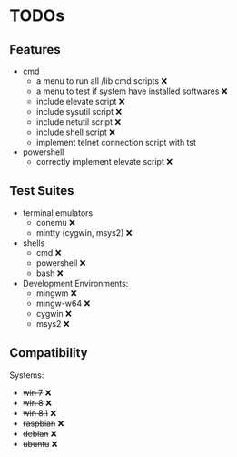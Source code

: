 # TODOs

## Features
* cmd
  * a menu to run all /lib cmd scripts :x:
  * a menu to test if system have installed softwares :x:
  * include elevate script :x:
  * include sysutil script :x:
  * include netutil script :x:
  * include shell script :x:
  * implement telnet connection script with tst
* powershell
  * correctly implement elevate script :x:

## Test Suites
* terminal emulators
    * conemu :x:
	* mintty (cygwin, msys2) :x:
* shells
  * cmd :x:
  * powershell :x:
  * bash :x:
* Development Environments:
  * mingwm :x:
  * mingw-w64 :x:
  * cygwin :x:
  * msys2 :x:
	
## Compatibility
Systems:
* ~~win 7~~ :x:
* ~~win 8~~ :x:
* ~~win 8.1~~ :x:
* ~~raspbian~~ :x:
* ~~debian~~ :x:
* ~~ubuntu~~ :x: